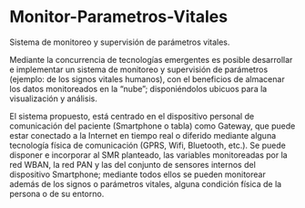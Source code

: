 # Monitor-Parametros-Vitales
Sistema de monitoreo y supervisión de parámetros vitales.

Mediante la concurrencia de tecnologías emergentes es posible desarrollar e implementar un sistema de monitoreo y supervisión de parámetros (ejemplo: de los signos vitales humanos), con el beneficios de almacenar los datos monitoreados en la “nube”; disponiéndolos ubicuos para la visualización y análisis.

El sistema propuesto, está centrado en el dispositivo personal de comunicación del paciente (Smartphone o tabla) como Gateway, que puede estar conectado a la Internet en tiempo real o diferido mediante alguna tecnología física de comunicación (GPRS, Wifi, Bluetooth, etc.). Se puede disponer e incorporar al SMR planteado, las variables monitoreadas por la red WBAN, la red PAN y las del conjunto de sensores internos del dispositivo Smartphone; mediante todos ellos se pueden monitorear además de los signos o parámetros vitales, alguna condición física de la persona o de su entorno.
